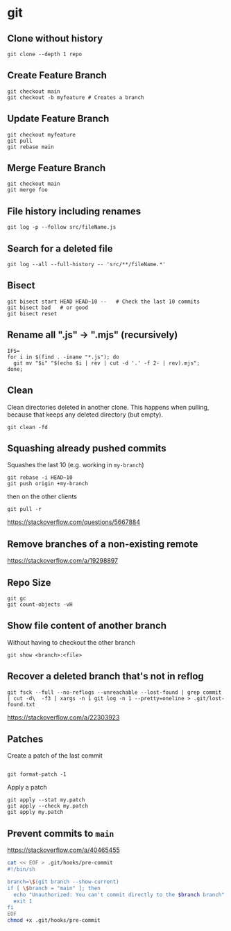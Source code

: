 # git

## Clone without history
```shell
git clone --depth 1 repo
```

## Create Feature Branch
```shell
git checkout main
git checkout -b myfeature # Creates a branch
```

## Update Feature Branch
```shell
git checkout myfeature
git pull
git rebase main
```

## Merge Feature Branch
```shell
git checkout main
git merge foo
```


##  File history including renames
```shell script
git log -p --follow src/fileName.js
```

## Search for a deleted file
```shell script
git log --all --full-history -- 'src/**/fileName.*'
```

## Bisect
```shell script
git bisect start HEAD HEAD~10 --   # Check the last 10 commits
git bisect bad   # or good
git bisect reset 
```

## Rename all ".js" -> ".mjs" (recursively)
```shell
IFS=
for i in $(find . -iname "*.js"); do
  git mv "$i" "$(echo $i | rev | cut -d '.' -f 2- | rev).mjs";
done;
```

## Clean
Clean directories deleted in another clone. This happens when
pulling, because that keeps any deleted directory (but empty).
```shell script
git clean -fd
```

## Squashing already pushed commits
Squashes the last 10 (e.g. working in `my-branch`)
```shell script
git rebase -i HEAD~10
git push origin +my-branch
```
then on the other clients
```shell script
git pull -r
```
https://stackoverflow.com/questions/5667884


## Remove branches of a non-existing remote
https://stackoverflow.com/a/19298897


## Repo Size
```shell
git gc
git count-objects -vH
```

## Show file content of another branch
Without having to checkout the other branch
```shell
git show <branch>:<file>
```

## Recover a deleted branch that's not in reflog
```shell
git fsck --full --no-reflogs --unreachable --lost-found | grep commit | cut -d\  -f3 | xargs -n 1 git log -n 1 --pretty=oneline > .git/lost-found.txt
```
https://stackoverflow.com/a/22303923


## Patches
Create a patch of the last commit
```shell

git format-patch -1
```

Apply a patch
```shell
git apply --stat my.patch
git apply --check my.patch
git apply my.patch
```

## Prevent commits to `main`
https://stackoverflow.com/a/40465455

```sh
cat << EOF > .git/hooks/pre-commit
#!/bin/sh

branch=\$(git branch --show-current)
if [ \$branch = "main" ]; then
  echo "Unauthorized: You can't commit directly to the $branch branch"
  exit 1
fi
EOF
chmod +x .git/hooks/pre-commit
```